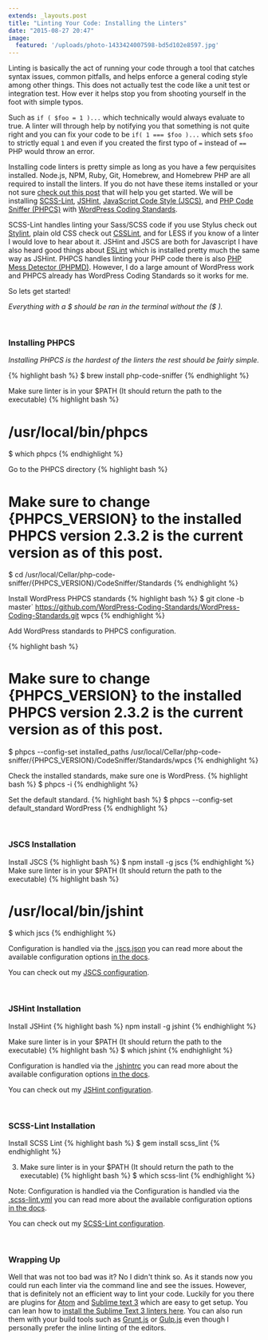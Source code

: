 ```yaml
---
extends: _layouts.post
title: "Linting Your Code: Installing the Linters"
date: "2015-08-27 20:47"
image:
  featured: '/uploads/photo-1433424007598-bd5d102e8597.jpg'
---
```

Linting is basically the act of running your code through a tool that catches syntax issues, common pitfalls, and helps enforce a general coding style among other things. This does not actually test the code like a unit test or integration test. How ever it helps stop you from shooting yourself in the foot with simple typos.

Such as `if ( $foo = 1 )...` which technically would always evaluate to true. A linter will through help by notifying you that something is not quite right and you can fix your code to be `if( 1 === $foo )...`  which sets `$foo` to strictly equal `1` and even if you created the first typo of `=` instead of `==` PHP would throw an error.

Installing code linters is pretty simple as long as you have a few perquisites installed. Node.js, NPM, Ruby, Git, Homebrew, and Homebrew PHP are all required to install the linters. If you do not have these items installed or your not sure [check out this post](/2015/08/26/base-environment-setup/) that will help you get started. We will be installing [SCSS-Lint](https://github.com/brigade/scss-lint), [JSHint](http://jshint.com/), [JavaScript Code Style (JSCS)](http://jscs.info/), and [PHP Code Sniffer (PHPCS)](https://github.com/squizlabs/PHP_CodeSniffer) with [WordPress Coding Standards](https://github.com/WordPress-Coding-Standards/WordPress-Coding-Standards).

SCSS-Lint handles linting your Sass/SCSS code if you use Stylus check out [Stylint](https://www.npmjs.com/package/stylint), plain old CSS check out [CSSLint](http://csslint.net/), and for LESS if you know of a linter I would love to hear about it. JSHint and JSCS are both for Javascript I have also heard good things about [ESLint](http://eslint.org/) which is installed pretty much the same way as JSHint. PHPCS handles linting your PHP code there is also [PHP Mess Detector (PHPMD)](http://phpmd.org/). However, I do a large amount of WordPress work and PHPCS already has WordPress Coding Standards so it works for me.

So lets get started!

 *Everything with a $ should be ran in the terminal without the ($ ).*

<br>

### Installing PHPCS

*Installing PHPCS is the hardest of the linters the rest should be fairly simple.*

{% highlight bash %}
$ brew install php-code-sniffer
{% endhighlight %}

Make sure linter is in your $PATH (It should return the path to the executable)
{% highlight bash %}
# /usr/local/bin/phpcs
$ which phpcs
{% endhighlight %}

Go to the PHPCS directory
{% highlight bash %}
# Make sure to change {PHPCS_VERSION} to the installed PHPCS version 2.3.2 is the current version as of this post.
$ cd /usr/local/Cellar/php-code-sniffer/{PHPCS_VERSION}/CodeSniffer/Standards
{% endhighlight %}

Install WordPress PHPCS standards
{% highlight bash %}
$ git clone -b master` https://github.com/WordPress-Coding-Standards/WordPress-Coding-Standards.git wpcs
{% endhighlight %}

Add WordPress standards to PHPCS configuration.

{% highlight bash %}
# Make sure to change {PHPCS_VERSION} to the installed PHPCS version 2.3.2 is the current version as of this post.
$ phpcs --config-set installed_paths /usr/local/Cellar/php-code-sniffer/{PHPCS_VERSION}/CodeSniffer/Standards/wpcs
{% endhighlight %}

Check the installed standards, make sure one is WordPress.
{% highlight bash %}
$ phpcs -i
{% endhighlight %}

Set the default standard.
{% highlight bash %}
$ phpcs --config-set default_standard WordPress
{% endhighlight %}

<br>


### JSCS Installation
Install JSCS
{% highlight bash %}
$ npm install -g jscs
{% endhighlight %}
Make sure linter is in your $PATH (It should return the path to the executable)
{% highlight bash %}
# /usr/local/bin/jshint
$ which jscs
{% endhighlight %}

Configuration is handled via the [.jscs.json](http://jscs.info/overview.html#-config-c) you can read more about the available configuration options [in the docs](http://jscs.info/rules.html).

You can check out my [JSCS configuration](https://github.com/DHolloran/linter-examples/blob/master/.jscs.json).

<br>


### JSHint Installation
Install JSHint
{% highlight bash %}
npm install -g jshint
{% endhighlight %}

Make sure linter is in your $PATH (It should return the path to the executable)
{% highlight bash %}
$ which jshint
{% endhighlight %}

Configuration is handled via the [.jshintrc](http://jshint.com/docs/) you can read more about the available configuration options [in the docs](http://jshint.com/docs/options/).

You can check out my [JSHint configuration](https://github.com/DHolloran/linter-examples/blob/master/.jshintrc).

<br>

### SCSS-Lint Installation
Install SCSS Lint
{% highlight bash %}
$ gem install scss_lint
{% endhighlight %}

3. Make sure linter is in your $PATH (It should return the path to the executable)
{% highlight bash %}
$ which scss-lint
{% endhighlight %}

Note: Configuration is handled via the
Configuration is handled via the [.scss-lint.yml](https://github.com/brigade/scss-lint#configuration) you can read more about the available configuration options [in the docs](https://github.com/brigade/scss-lint/blob/master/lib/scss_lint/linter/README.md).

You can check out my [SCSS-Lint configuration](https://github.com/DHolloran/linter-examples/blob/master/.scss-lint.yml).

<br>

### Wrapping Up
Well that was not too bad was it? No I didn't think so. As it stands now you could run each linter via the command line and see the issues. However, that is definitely not an efficient way to lint your code. Luckily for you there are plugins for [Atom](https://atom.io/) and [Sublime text 3](http://www.sublimetext.com/3) which are easy to get setup. You can lean how to [install the Sublime Text 3 linters here](/2015/08/30/installing-linters-sublime-text-3/). You can also run them with your build tools such as [Grunt.js](http://gruntjs.com/) or [Gulp.js](http://gulpjs.com/) even though I personally prefer the inline linting of the editors.
